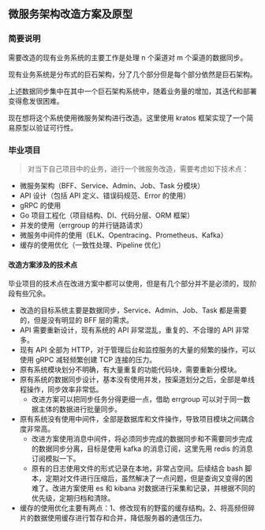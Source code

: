 ## 微服务架构改造方案及原型

### 简要说明

需要改造的现有业务系统的主要工作是处理 n 个渠道对 m 个渠道的数据同步。

现有业务系统是分布式的巨石架构，分了几个部分但是每个部分依然是巨石架构。

上述数据同步集中在其中一个巨石架构系统中，随着业务量的增加，其迭代和部署变得愈发很困难。

现在想将这个系统使用微服务架构进行改造。这里使用 kratos 框架实现了一个简易原型以验证可行性。

### 毕业项目

> 对当下自己项目中的业务，进行一个微服务改造，需要考虑如下技术点：

- 微服务架构（BFF、Service、Admin、Job、Task 分模块）
- API 设计（包括 API 定义、错误码规范、Error 的使用）
- gRPC 的使用
- Go 项目工程化（项目结构、DI、代码分层、ORM 框架）
- 并发的使用（errgroup 的并行链路请求）
- 微服务中间件的使用（ELK、Opentracing、Prometheus、Kafka）
- 缓存的使用优化（一致性处理、Pipeline 优化）

#### 改造方案涉及的技术点

毕业项目的技术点在改进方案中都可以使用，但是有几个部分并不是必须的，现阶段有些冗余。

- 改造的目标系统主要是数据同步，Service、Admin、Job、Task 都是需要的，但是没有明显的 BFF 层的需求。
- API 需要重新设计，现有系统的 API 非常混乱，重复的、不合理的 API 非常多。
- 现有 API 全部为 HTTP，对于管理后台和监控服务的大量的频繁的操作，可以使用 gRPC 减轻频繁创建 TCP 连接的压力。
- 原有系统模块划分不明确，有大量重复的功能代码块，需要重新分模块。
- 原有系统的数据同步设计，基本没有使用并发，按渠道划分之后，全部是单线程操作，同步效率非常低。
  - 改进方案可以把同步任务分得更细一点，借助 errgroup 可以对于同一数据主体的数据进行批量同步。
- 原有系统没有使用中间件，全部是数据库和文件操作，导致项目模块之间耦合度非常高。
  - 改进方案使用消息中间件，将必须同步完成的数据同步和不需要同步完成的数据同步分离，目标是使用 kafka 的消息订阅，这里先用 redis 的消息订阅模拟一下。
  - 原有的日志使用文件的形式记录在本地，非常占空间。后续结合 bash 脚本，定期对文件进行压缩后，虽然解决了一点问题，但是查询又变得的困难了。改进方案使用 es 和 kibana 对数据进行采集和记录，并根据不同的优先级，定期归档和清除。
- 缓存的使用优化主要有两点：1、修改现有的野蛮的缓存结构。2、将高频但碎片的数据使用缓存进行暂存和合并，降低服务器的通信压力。
